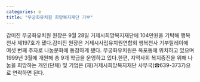 ```yaml
---
categories: e
title: "무궁화유치원 희망복지재단 기부"
---
```

감미진 무궁화유치원 원장은 9월 28일 거제시희망복지재단에 104만원을 기탁해 행복천사 제197호가 됐다.감미진 원장은 거제시사립유치원연합회 행복천사 기부릴레이에 여섯 번째 주자로 나눔문화에 동참하게 됐다. 무궁화유치원은 옥포동에 위치하고 있으며 1999년 3월에 개원해 총 9개 학급을 운영하고 있다.한편, 지역사회 복지증진을 위해 나눔을 희망하는 개인(단체) 및 기업은 (재)거제시희망복지재단 사무국(☎639-3737)으로 연락하면 된다.